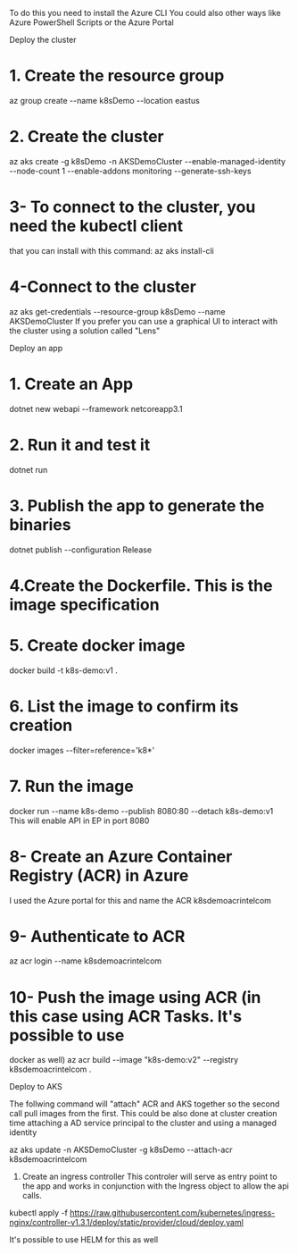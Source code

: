 To do this you need to install the Azure CLI
You could also other ways like Azure PowerShell Scripts
or the Azure Portal

Deploy the cluster

# 1. Create the resource group

az group create --name k8sDemo --location eastus

# 2. Create the cluster

az aks create -g k8sDemo -n AKSDemoCluster --enable-managed-identity --node-count 1 --enable-addons monitoring --generate-ssh-keys

# 3- To connect to the cluster, you need the kubectl client

that you can install with this command:
az aks install-cli

# 4-Connect to the cluster

az aks get-credentials --resource-group k8sDemo --name AKSDemoCluster
If you prefer you can use a graphical UI to interact with the cluster
using a solution called "Lens"

Deploy an app

# 1. Create an App

dotnet new webapi --framework netcoreapp3.1

# 2. Run it and test it

dotnet run

# 3. Publish the app to generate the binaries

dotnet publish --configuration Release

# 4.Create the Dockerfile. This is the image specification

# 5. Create docker image

docker build -t k8s-demo:v1 .

# 6. List the image to confirm its creation

docker images --filter=reference='k8\*'

# 7. Run the image

docker run --name k8s-demo --publish 8080:80 --detach k8s-demo:v1
This will enable API in EP in port 8080

# 8- Create an Azure Container Registry (ACR) in Azure

I used the Azure portal for this and name the ACR k8sdemoacrintelcom

# 9- Authenticate to ACR

az acr login --name k8sdemoacrintelcom

# 10- Push the image using ACR (in this case using ACR Tasks. It's possible to use

docker as well)
az acr build --image "k8s-demo:v2" --registry k8sdemoacrintelcom .

Deploy to AKS

<p>
The follwing command will "attach" ACR and AKS together so the second call pull
images from the first. This could be also done at cluster creation time attaching
a AD service principal to the cluster and using a managed identity
</p>
az aks update -n AKSDemoCluster -g k8sDemo --attach-acr k8sdemoacrintelcom

1. Create an ingress controller
   This controler will serve as entry point to the app
   and works in conjunction with the Ingress object to
   allow the api calls.

kubectl apply -f https://raw.githubusercontent.com/kubernetes/ingress-nginx/controller-v1.3.1/deploy/static/provider/cloud/deploy.yaml

It's possible to use HELM for this as well
